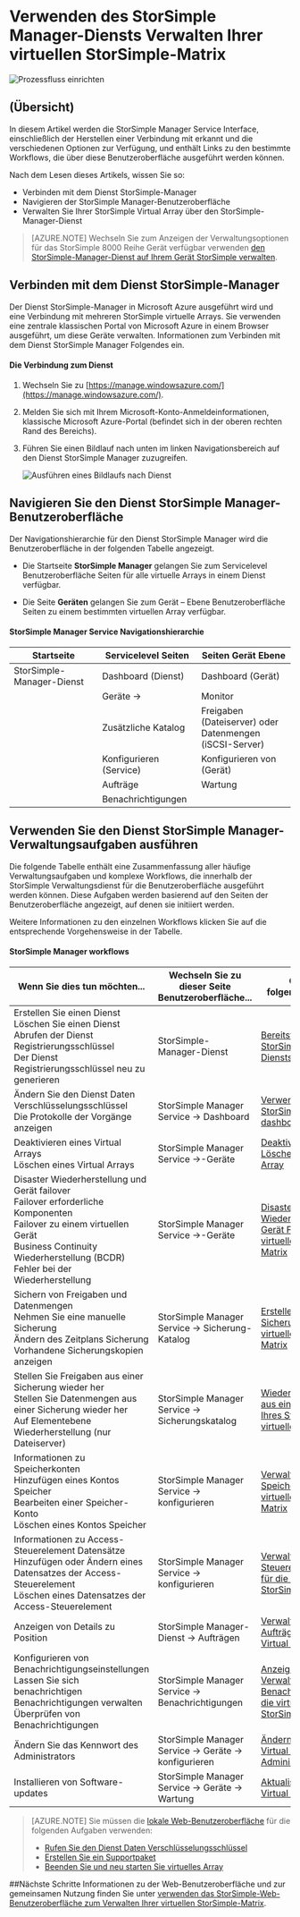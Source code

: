 <properties 
   pageTitle="StorSimple Manager virtuellen Array Administration | Microsoft Azure"
   description="Erfahren Sie, wie Ihre StorSimple lokalen Virtual Array mithilfe des StorSimple Manager-Diensts in der klassischen Azure-Portal zu verwalten."
   services="storsimple"
   documentationCenter=""
   authors="alkohli"
   manager="carmonm"
   editor="" />
<tags 
   ms.service="storsimple"
   ms.devlang="na"
   ms.topic="article"
   ms.tgt_pltfrm="na"
   ms.workload="na"
   ms.date="10/11/2016"
   ms.author="alkohli" />

# <a name="use-the-storsimple-manager-service-to-administer-your-storsimple-virtual-array"></a>Verwenden des StorSimple Manager-Diensts Verwalten Ihrer virtuellen StorSimple-Matrix

![Prozessfluss einrichten](./media/storsimple-ova-manager-service-administration/manage4.png)

## <a name="overview"></a>(Übersicht)

In diesem Artikel werden die StorSimple Manager Service Interface, einschließlich der Herstellen einer Verbindung mit erkannt und die verschiedenen Optionen zur Verfügung, und enthält Links zu den bestimmte Workflows, die über diese Benutzeroberfläche ausgeführt werden können. 

Nach dem Lesen dieses Artikels, wissen Sie so:

- Verbinden mit dem Dienst StorSimple-Manager
- Navigieren der StorSimple Manager-Benutzeroberfläche
- Verwalten Sie Ihrer StorSimple Virtual Array über den StorSimple-Manager-Dienst

> [AZURE.NOTE] Wechseln Sie zum Anzeigen der Verwaltungsoptionen für das StorSimple 8000 Reihe Gerät verfügbar verwenden [den StorSimple-Manager-Dienst auf Ihrem Gerät StorSimple verwalten](storsimple-manager-service-administration.md).

## <a name="connect-to-the-storsimple-manager-service"></a>Verbinden mit dem Dienst StorSimple-Manager

Der Dienst StorSimple-Manager in Microsoft Azure ausgeführt wird und eine Verbindung mit mehreren StorSimple virtuelle Arrays. Sie verwenden eine zentrale klassischen Portal von Microsoft Azure in einem Browser ausgeführt, um diese Geräte verwalten. Informationen zum Verbinden mit dem Dienst StorSimple Manager Folgendes ein.

#### <a name="to-connect-to-the-service"></a>Die Verbindung zum Dienst

1. Wechseln Sie zu [https://manage.windowsazure.com/](https://manage.windowsazure.com/).

2. Melden Sie sich mit Ihrem Microsoft-Konto-Anmeldeinformationen, klassische Microsoft Azure-Portal (befindet sich in der oberen rechten Rand des Bereichs).

3. Führen Sie einen Bildlauf nach unten im linken Navigationsbereich auf den Dienst StorSimple Manager zuzugreifen.

    ![Ausführen eines Bildlaufs nach Dienst](./media/storsimple-ova-manager-service-administration/admin-scroll.png)

## <a name="navigate-the-storsimple-manager-service-ui"></a>Navigieren Sie den Dienst StorSimple Manager-Benutzeroberfläche

Der Navigationshierarchie für den Dienst StorSimple Manager wird die Benutzeroberfläche in der folgenden Tabelle angezeigt.

- Die Startseite **StorSimple Manager** gelangen Sie zum Servicelevel Benutzeroberfläche Seiten für alle virtuelle Arrays in einem Dienst verfügbar.

- Die Seite **Geräten** gelangen Sie zum Gerät – Ebene Benutzeroberfläche Seiten zu einem bestimmten virtuellen Array verfügbar.

#### <a name="storsimple-manager-service-navigational-hierarchy"></a>StorSimple Manager Service Navigationshierarchie

|Startseite|Servicelevel Seiten|Seiten Gerät Ebene|
|---|---|---|
|StorSimple-Manager-Dienst|Dashboard (Dienst)|Dashboard (Gerät)|
||Geräte →|Monitor|
||Zusätzliche Katalog|Freigaben (Dateiserver) oder </br>Datenmengen (iSCSI-Server)|
||Konfigurieren (Service)|Konfigurieren von (Gerät)|
||Aufträge|Wartung|
||Benachrichtigungen|

## <a name="use-the-storsimple-manager-service-to-perform-management-tasks"></a>Verwenden Sie den Dienst StorSimple Manager-Verwaltungsaufgaben ausführen

Die folgende Tabelle enthält eine Zusammenfassung aller häufige Verwaltungsaufgaben und komplexe Workflows, die innerhalb der StorSimple Verwaltungsdienst für die Benutzeroberfläche ausgeführt werden können. Diese Aufgaben werden basierend auf den Seiten der Benutzeroberfläche angezeigt, auf denen sie initiiert werden.

Weitere Informationen zu den einzelnen Workflows klicken Sie auf die entsprechende Vorgehensweise in der Tabelle.

#### <a name="storsimple-manager-workflows"></a>StorSimple Manager workflows

|Wenn Sie dies tun möchten...|Wechseln Sie zu dieser Seite Benutzeroberfläche...|Gehen Sie folgendermaßen vor|
|---|---|---|
|Erstellen Sie einen Dienst</br>Löschen Sie einen Dienst</br>Abrufen der Dienst Registrierungsschlüssel</br>Der Dienst Registrierungsschlüssel neu zu generieren|StorSimple-Manager-Dienst|[Bereitstellen des StorSimple Manager-Diensts](storsimple-ova-manage-service.md)|
|Ändern Sie den Dienst Daten Verschlüsselungsschlüssel</br>Die Protokolle der Vorgänge anzeigen|StorSimple Manager Service → Dashboard|[Verwenden Sie das StorSimple Service-dashboard](storsimple-ova-service-dashboard.md)|
|Deaktivieren eines Virtual Arrays</br>Löschen eines Virtual Arrays|StorSimple Manager Service →-Geräte|[Deaktivieren oder Löschen einer Virtual Array](storsimple-ova-deactivate-and-delete-device.md)|
|Disaster Wiederherstellung und Gerät failover</br>Failover erforderliche Komponenten</br>Failover zu einem virtuellen Gerät</br>Business Continuity Wiederherstellung (BCDR)</br>Fehler bei der Wiederherstellung|StorSimple Manager Service →-Geräte|[Disaster Wiederherstellung und Gerät Failover für Ihre virtuelle StorSimple-Matrix](storsimple-ova-failover-dr.md)|
|Sichern von Freigaben und Datenmengen</br>Nehmen Sie eine manuelle Sicherung</br>Ändern des Zeitplans Sicherung</br>Vorhandene Sicherungskopien anzeigen|StorSimple Manager Service → Sicherung-Katalog|[Erstellen einer Sicherungskopie Ihrer virtuellen StorSimple-Matrix](storsimple-ova-backup.md)|
|Stellen Sie Freigaben aus einer Sicherung wieder her</br>Stellen Sie Datenmengen aus einer Sicherung wieder her</br>Auf Elementebene Wiederherstellung (nur Dateiserver)|StorSimple Manager Service → Sicherungskatalog|[Wiederherstellen Sie aus einer Sicherung Ihres StorSimple virtuelle Arrays](storsimple-ova-restore.md)|
|Informationen zu Speicherkonten</br>Hinzufügen eines Kontos Speicher</br>Bearbeiten einer Speicher-Konto</br>Löschen eines Kontos Speicher|StorSimple Manager Service → konfigurieren|[Verwalten von Speicherkonten für die virtuelle StorSimple-Matrix](storsimple-ova-manage-storage-accounts.md)|
|Informationen zu Access-Steuerelement Datensätze</br>Hinzufügen oder Ändern eines Datensatzes der Access-Steuerelement </br>Löschen eines Datensatzes der Access-Steuerelement|StorSimple Manager Service → konfigurieren|[Verwalten von Access Steuerelement Einträge für die virtuelle StorSimple Array](storsimple-ova-manage-acrs.md)|
|Anzeigen von Details zu Position|StorSimple Manager-Dienst → Aufträgen| [Verwalten von Aufträgen StorSimple Virtual Array](storsimple-ova-manage-jobs.md)|
|Konfigurieren von Benachrichtigungseinstellungen</br>Lassen Sie sich benachrichtigen</br>Benachrichtigungen verwalten</br>Überprüfen von Benachrichtigungen|StorSimple Manager Service → Benachrichtigungen|[Anzeigen und Verwalten von Benachrichtigungen für die virtuelle StorSimple-Matrix](storsimple-ova-manage-alerts.md)|
|Ändern Sie das Kennwort des Administrators|StorSimple Manager Service → Geräte → konfigurieren|[Ändern des StorSimple Virtual Array Gerät Administratorkennworts](storsimple-ova-change-device-admin-password.md)|
|Installieren von Software-updates|StorSimple Manager Service → Geräte → Wartung|[Aktualisieren Sie Ihrer Virtual Array](storsimple-ova-install-update-01.md)|

>[AZURE.NOTE] Sie müssen die [lokale Web-Benutzeroberfläche](storsimple-ova-web-ui-admin.md) für die folgenden Aufgaben verwenden:
>
>- [Rufen Sie den Dienst Daten Verschlüsselungsschlüssel](storsimple-ova-web-ui-admin.md#get-the-service-data-encryption-key)
>- [Erstellen Sie ein Supportpaket](storsimple-ova-web-ui-admin.md#generate-a-log-package)
>- [Beenden Sie und neu starten Sie virtuelles Array](storsimple-ova-web-ui-admin.md#shut-down-and-restart-your-device)

##<a name="next-steps"></a>Nächste Schritte
Informationen zu der Web-Benutzeroberfläche und zur gemeinsamen Nutzung finden Sie unter [verwenden das StorSimple-Web-Benutzeroberfläche zum Verwalten Ihrer virtuellen StorSimple-Matrix](storsimple-ova-web-ui-admin.md).
